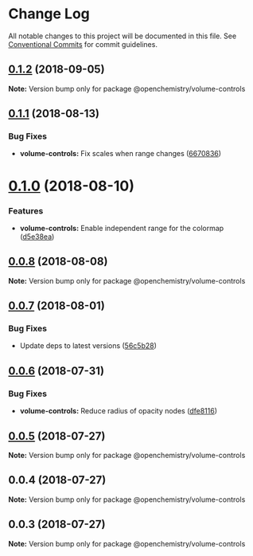# Change Log

All notable changes to this project will be documented in this file.
See [Conventional Commits](https://conventionalcommits.org) for commit guidelines.

<a name="0.1.2"></a>
## [0.1.2](https://github.com/OpenChemistry/oc-web-components/compare/@openchemistry/volume-controls@0.1.1...@openchemistry/volume-controls@0.1.2) (2018-09-05)




**Note:** Version bump only for package @openchemistry/volume-controls

<a name="0.1.1"></a>
## [0.1.1](https://github.com/OpenChemistry/oc-web-components/compare/@openchemistry/volume-controls@0.1.0...@openchemistry/volume-controls@0.1.1) (2018-08-13)


### Bug Fixes

* **volume-controls:** Fix scales when range changes ([6670836](https://github.com/OpenChemistry/oc-web-components/commit/6670836))




<a name="0.1.0"></a>
# [0.1.0](https://github.com/OpenChemistry/oc-web-components/compare/@openchemistry/volume-controls@0.0.8...@openchemistry/volume-controls@0.1.0) (2018-08-10)


### Features

* **volume-controls:** Enable independent range for the colormap ([d5e38ea](https://github.com/OpenChemistry/oc-web-components/commit/d5e38ea))




<a name="0.0.8"></a>
## [0.0.8](https://github.com/OpenChemistry/oc-web-components/compare/@openchemistry/volume-controls@0.0.7...@openchemistry/volume-controls@0.0.8) (2018-08-08)




**Note:** Version bump only for package @openchemistry/volume-controls

<a name="0.0.7"></a>
## [0.0.7](https://github.com/OpenChemistry/oc-web-components/compare/@openchemistry/volume-controls@0.0.6...@openchemistry/volume-controls@0.0.7) (2018-08-01)


### Bug Fixes

* Update deps to latest versions ([56c5b28](https://github.com/OpenChemistry/oc-web-components/commit/56c5b28))




<a name="0.0.6"></a>
## [0.0.6](https://github.com/OpenChemistry/oc-web-components/compare/@openchemistry/volume-controls@0.0.5...@openchemistry/volume-controls@0.0.6) (2018-07-31)


### Bug Fixes

* **volume-controls:** Reduce radius of opacity nodes ([dfe8116](https://github.com/OpenChemistry/oc-web-components/commit/dfe8116))




<a name="0.0.5"></a>
## [0.0.5](https://github.com/OpenChemistry/oc-web-components/compare/@openchemistry/volume-controls@0.0.4...@openchemistry/volume-controls@0.0.5) (2018-07-27)




**Note:** Version bump only for package @openchemistry/volume-controls

<a name="0.0.4"></a>
## 0.0.4 (2018-07-27)




**Note:** Version bump only for package @openchemistry/volume-controls

<a name="0.0.3"></a>
## 0.0.3 (2018-07-27)




**Note:** Version bump only for package @openchemistry/volume-controls
